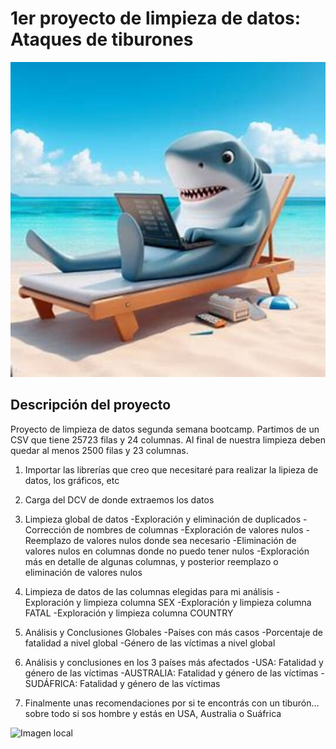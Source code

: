 
# 1er proyecto de limpieza de datos: Ataques de tiburones



![Imagen local](images/limpieza_tiburon1.jpeg)


## Descripción del proyecto

Proyecto de limpieza de datos segunda semana bootcamp.
Partimos de un CSV que tiene 25723 filas y 24 columnas. 
Al final de nuestra limpieza deben quedar al menos 2500 filas y 23 columnas.

1) Importar las librerías que creo que necesitaré para realizar la lipieza de datos, los gráficos, etc

2) Carga del DCV de donde extraemos los datos

3) Limpieza global de datos
    -Exploración y eliminación de duplicados
    -Corrección de nombres de columnas
    -Exploración de valores nulos
        -Reemplazo de valores nulos donde sea necesario
        -Eliminación de valores nulos en columnas donde no puedo tener nulos
        -Exploración más en detalle de algunas columnas, y posterior reemplazo o eliminación de valores nulos
        
4) Limpieza de datos de las columnas elegidas para mi análisis
    -Exploración y limpieza columna SEX
    -Exploración y limpieza columna FATAL
    -Exploración y limpieza columna COUNTRY

5) Análisis y Conclusiones Globales
    -Países con más casos
    -Porcentaje de fatalidad a nivel global
    -Género de las víctimas a nivel global
    
6) Análisis y conclusiones en los 3 países más afectados
    -USA: Fatalidad y género de las víctimas
    -AUSTRALIA: Fatalidad y género de las víctimas
    -SUDÁFRICA: Fatalidad y género de las víctimas
    
7) Finalmente unas recomendaciones por si te encontrás con un tiburón... sobre todo si sos hombre y estás en USA, Australia o Suáfrica

![Imagen local](images/recomendaciones.jpeg)

    
    
